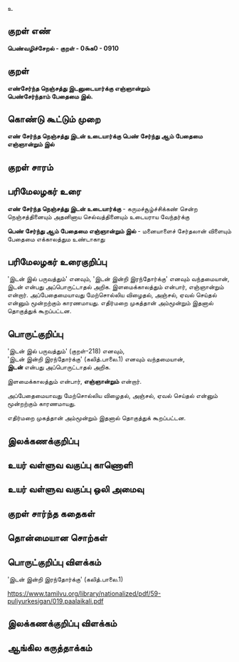 உ

## குறள் எண் 

**பெண்வழிச்சேறல் - குறள் - 0௯க0 - 0910**

## குறள் 

**எண்சேர்ந்த நெஞ்சத்து இடனுடையார்க்கு எஞ்ஞான்றும்  
பெண்சேர்ந்தாம் பேதைமை இல்.**

## கொண்டு கூட்டும் முறை

**எண் சேர்ந்த நெஞ்சத்து இடன் உடையார்க்கு பெண் சேர்ந்து ஆம் பேதைமை எஞ்ஞான்றும் இல்**

## குறள் சாரம் 


## பரிமேலழகர் உரை

**எண் சேர்ந்த நெஞ்சத்து இடன் உடையார்க்கு** - கருமச்சூழ்ச்சிக்கண் சென்ற நெஞ்சத்தினையும் அதனினாய செல்வத்தினையும் உடையராய வேந்தர்க்கு 

**பெண் சேர்ந்து ஆம் பேதைமை எஞ்ஞான்றும் இல்** - மனையாளைச் சேர்தலான் விளையும் பேதைமை எக்காலத்தும உண்டாகாது

## பரிமேலழகர் உரைகுறிப்பு   

'இடன் இல் பருவத்தும்' எனவும், 'இடன் இன்றி இரந்தோர்க்கு' எனவும் வந்தமையான், இடன் என்பது அப்பொருட்டாதல் அறிக. இளமைக்காலத்தும் என்பார், எஞ்ஞான்றும் என்றார். அப்பேதைமையாவது மேற்சொல்லிய விழைதல், அஞ்சல், ஏவல் செய்தல் என்னும் மூன்றற்கும் காரணமாயது. எதிர்மறை முகத்தான் அம்மூன்றும் இதனால் தொகுத்துக் கூறப்பட்டன.

## பொருட்குறிப்பு 

'இடன் இல் பருவத்தும்' (குறள்-218) எனவும்,   
'இடன் இன்றி இரந்தோர்க்கு' (கலித்.பாலை.1) எனவும் வந்தமையான்,   
**இடன்** என்பது அப்பொருட்டாதல் அறிக. 

இளமைக்காலத்தும் என்பார், **எஞ்ஞான்றும்** என்றார். 

அப்பேதைமையாவது மேற்சொல்லிய விழைதல், அஞ்சல், ஏவல் செய்தல் என்னும் மூன்றற்கும் காரணமாயது. 

எதிர்மறை முகத்தான் அம்மூன்றும் இதனால் தொகுத்துக் கூறப்பட்டன.

## இலக்கணக்குறிப்பு  


## உயர் வள்ளுவ வகுப்பு காணொளி


## உயர் வள்ளுவ வகுப்பு ஒலி அமைவு 

 
## குறள் சார்ந்த கதைகள் 


## தொன்மையான சொற்கள்


## பொருட்குறிப்பு விளக்கம்

'இடன் இன்றி இரந்தோர்க்கு' (கலித்.பாலை.1) 


https://www.tamilvu.org/library/nationalized/pdf/59-puliyurkesigan/019.paalaikali.pdf

## இலக்கணக்குறிப்பு விளக்கம்


## ஆங்கில கருத்தாக்கம் 



